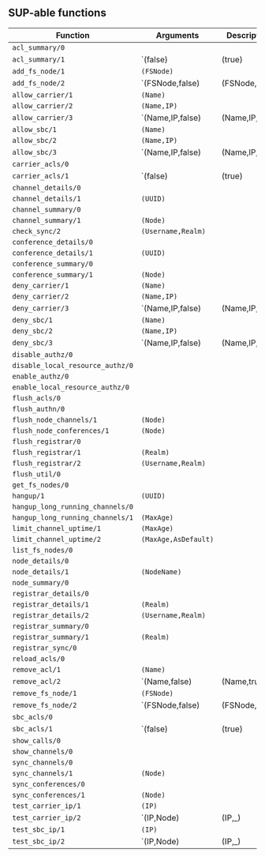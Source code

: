 ## SUP-able functions

| Function | Arguments | Description |
| -------- | --------- | ----------- |
| `acl_summary/0` |  | |
| `acl_summary/1` | `(false) | (true) | (AsDefault)` | |
| `add_fs_node/1` | `(FSNode)` | |
| `add_fs_node/2` | `(FSNode,false) | (FSNode,true) | (FSNode,AsDefault)` | |
| `allow_carrier/1` | `(Name)` | |
| `allow_carrier/2` | `(Name,IP)` | |
| `allow_carrier/3` | `(Name,IP,false) | (Name,IP,true) | (Name,IP,AsDefault)` | |
| `allow_sbc/1` | `(Name)` | |
| `allow_sbc/2` | `(Name,IP)` | |
| `allow_sbc/3` | `(Name,IP,false) | (Name,IP,true) | (Name,IP,AsDefault)` | |
| `carrier_acls/0` |  | |
| `carrier_acls/1` | `(false) | (true) | (AsDefault)` | |
| `channel_details/0` |  | |
| `channel_details/1` | `(UUID)` | |
| `channel_summary/0` |  | |
| `channel_summary/1` | `(Node)` | |
| `check_sync/2` | `(Username,Realm)` | |
| `conference_details/0` |  | |
| `conference_details/1` | `(UUID)` | |
| `conference_summary/0` |  | |
| `conference_summary/1` | `(Node)` | |
| `deny_carrier/1` | `(Name)` | |
| `deny_carrier/2` | `(Name,IP)` | |
| `deny_carrier/3` | `(Name,IP,false) | (Name,IP,true) | (Name,IP,AsDefault)` | |
| `deny_sbc/1` | `(Name)` | |
| `deny_sbc/2` | `(Name,IP)` | |
| `deny_sbc/3` | `(Name,IP,false) | (Name,IP,true) | (Name,IP,AsDefault)` | |
| `disable_authz/0` |  | |
| `disable_local_resource_authz/0` |  | |
| `enable_authz/0` |  | |
| `enable_local_resource_authz/0` |  | |
| `flush_acls/0` |  | |
| `flush_authn/0` |  | |
| `flush_node_channels/1` | `(Node)` | |
| `flush_node_conferences/1` | `(Node)` | |
| `flush_registrar/0` |  | |
| `flush_registrar/1` | `(Realm)` | |
| `flush_registrar/2` | `(Username,Realm)` | |
| `flush_util/0` |  | |
| `get_fs_nodes/0` |  | |
| `hangup/1` | `(UUID)` | |
| `hangup_long_running_channels/0` |  | |
| `hangup_long_running_channels/1` | `(MaxAge)` | |
| `limit_channel_uptime/1` | `(MaxAge)` | |
| `limit_channel_uptime/2` | `(MaxAge,AsDefault)` | |
| `list_fs_nodes/0` |  | |
| `node_details/0` |  | |
| `node_details/1` | `(NodeName)` | |
| `node_summary/0` |  | |
| `registrar_details/0` |  | |
| `registrar_details/1` | `(Realm)` | |
| `registrar_details/2` | `(Username,Realm)` | |
| `registrar_summary/0` |  | |
| `registrar_summary/1` | `(Realm)` | |
| `registrar_sync/0` |  | |
| `reload_acls/0` |  | |
| `remove_acl/1` | `(Name)` | |
| `remove_acl/2` | `(Name,false) | (Name,true) | (Name,AsDefault)` | |
| `remove_fs_node/1` | `(FSNode)` | |
| `remove_fs_node/2` | `(FSNode,false) | (FSNode,true) | (FSNode,AsDefault)` | |
| `sbc_acls/0` |  | |
| `sbc_acls/1` | `(false) | (true) | (AsDefault)` | |
| `show_calls/0` |  | |
| `show_channels/0` |  | |
| `sync_channels/0` |  | |
| `sync_channels/1` | `(Node)` | |
| `sync_conferences/0` |  | |
| `sync_conferences/1` | `(Node)` | |
| `test_carrier_ip/1` | `(IP)` | |
| `test_carrier_ip/2` | `(IP,Node) | (IP,_) | (_,[])` | |
| `test_sbc_ip/1` | `(IP)` | |
| `test_sbc_ip/2` | `(IP,Node) | (IP,_) | (_,[])` | |
